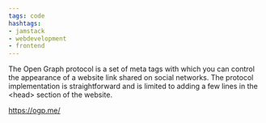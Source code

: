 ```yaml
---
tags: code
hashtags:
- jamstack
- webdevelopment
- frontend
---
```


The Open Graph protocol is a set of meta tags with which you can control the appearance of a website link shared on social networks. The protocol implementation is straightforward and is limited to adding a few lines in the \<head> section of the website.



https://ogp.me/